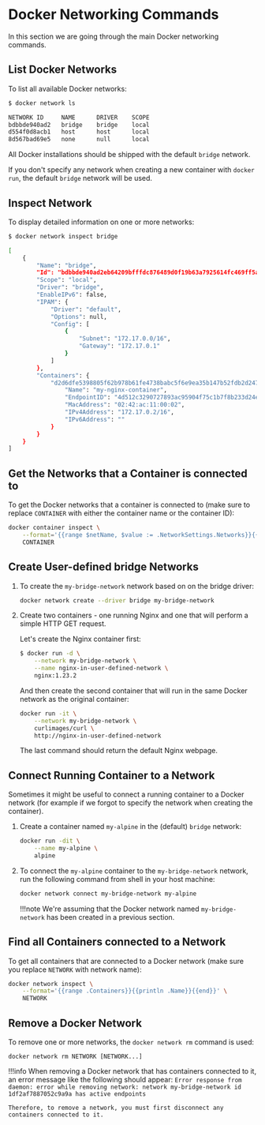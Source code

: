 # Docker Networking Commands

In this section we are going through the main Docker networking commands.

## List Docker Networks

To list all available Docker networks:

```bash
$ docker network ls

NETWORK ID     NAME      DRIVER    SCOPE
bdbbde940ad2   bridge    bridge    local
d554f0d8acb1   host      host      local
8d567bad69e5   none      null      local
```

All Docker installations should be shipped with the default `bridge` network.

If you don't specify any network when creating a new container with `docker run`, the default `bridge` network will be used.

## Inspect Network

To display detailed information on one or more networks:

```bash
$ docker network inspect bridge

[
    {
        "Name": "bridge",
        "Id": "bdbbde940ad2eb64209bfffdc876489d0f19b63a7925614fc469ff5ac54ab4fa",
        "Scope": "local",
        "Driver": "bridge",
        "EnableIPv6": false,
        "IPAM": {
            "Driver": "default",
            "Options": null,
            "Config": [
                {
                    "Subnet": "172.17.0.0/16",
                    "Gateway": "172.17.0.1"
                }
            ]
        },
        "Containers": {
            "d2d6dfe5398805f62b978b61fe4738babc5f6e9ea35b147b52fdb2d247b6b780": {
                "Name": "my-nginx-container",
                "EndpointID": "4d512c3290727893ac95904f75c1b7f8b233d24e7d4ac6057cb283a376a0e5c3",
                "MacAddress": "02:42:ac:11:00:02",
                "IPv4Address": "172.17.0.2/16",
                "IPv6Address": ""
            }
        }
    }
]
```

## Get the Networks that a Container is connected to

To get the Docker networks that a container is connected to (make sure to replace `CONTAINER` with either the container name or the container ID):

```bash
docker container inspect \
    --format='{{range $netName, $value := .NetworkSettings.Networks}}{{println $netName}}{{end}}' \
    CONTAINER
```

## Create User-defined bridge Networks

1. To create the `my-bridge-network` network based on on the bridge driver:

    ```bash
    docker network create --driver bridge my-bridge-network
    ```

1. Create two containers - one running Nginx and one that will perform a simple HTTP GET request.

    Let's create the Nginx container first:

    ```bash
    $ docker run -d \
        --network my-bridge-network \
        --name nginx-in-user-defined-network \
        nginx:1.23.2
    ```

    And then create the second container that will run in the same Docker network as the original container:

    ```bash
    docker run -it \
        --network my-bridge-network \
        curlimages/curl \
        http://nginx-in-user-defined-network
    ```

    The last command should return the default Nginx webpage.

## Connect Running Container to a Network

Sometimes it might be useful to connect a running container to a Docker network (for example if we forgot to specify the network when creating the container).

1. Create a container named `my-alpine` in the (default) `bridge` network:
    
    ```bash
    docker run -dit \
        --name my-alpine \
        alpine
    ```

1. To connect the `my-alpine` container to the `my-bridge-network` network, run the following command from shell in your host machine:

    ```bash
    docker network connect my-bridge-network my-alpine
    ```

    !!!note
        We're assuming that the Docker network named `my-bridge-network` has been created in a previous section.

## Find all Containers connected to a Network

To get all containers that are connected to a Docker network (make sure you replace `NETWORK` with network name):

```bash
docker network inspect \
    --format='{{range .Containers}}{{println .Name}}{{end}}' \
    NETWORK
```

## Remove a Docker Network

To remove one or more networks, the `docker network rm` command is used:

```
docker network rm NETWORK [NETWORK...]
```

!!!info
    When removing a Docker network that has containers connected to it, an error message like the following should appear:
    ```
    Error response from daemon: error while removing network:
    network my-bridge-network id 1df2af7887052c9a9a has active endpoints
    ```

    Therefore, to remove a network, you must first disconnect any containers connected to it.
